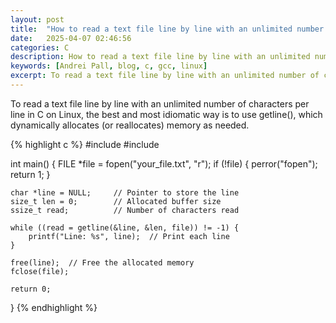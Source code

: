 ```yaml
---
layout: post
title:  "How to read a text file line by line with an unlimited number of characters per line in C on Linux"
date:   2025-04-07 02:46:56
categories: C
description: How to read a text file line by line with an unlimited number of characters per line in C on Linux
keywords: [Andrei Pall, blog, c, gcc, linux]
excerpt: To read a text file line by line with an unlimited number of characters per line in C on Linux, the best and most idiomatic way is to use getline(), which dynamically allocates (or reallocates) memory as needed.
---
```

<p>To read a text file line by line with an unlimited number of characters per line in C on Linux, the best and most idiomatic way is to use getline(), which dynamically allocates (or reallocates) memory as needed.</p>
{% highlight c %}
#include <stdio.h>
#include <stdlib.h>

int main() {
    FILE *file = fopen("your_file.txt", "r");
    if (!file) {
        perror("fopen");
        return 1;
    }

    char *line = NULL;     // Pointer to store the line
    size_t len = 0;        // Allocated buffer size
    ssize_t read;          // Number of characters read

    while ((read = getline(&line, &len, file)) != -1) {
        printf("Line: %s", line);  // Print each line
    }

    free(line);  // Free the allocated memory
    fclose(file);

    return 0;
}
{% endhighlight %}
